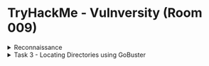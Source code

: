 #  TryHackMe - Vulnversity (Room 009)

<details><summary>Reconnaissance</summary>
<p>

![](/Vulnversity/images/vuln.png)

Nmap is a free open-source and powerful tool used to discover hosts and services on a computer network

Nmap has many capabilities. Some common functionalities are:

Nmap Flag | Description
------------ | -------------
__-sV__ | Attempts to determine the version of services running
__-p <x>__ or __-p-__ | Port scan for port <x> or scan all ports
__-Pn__ | Disable host discovery and just scan for open ports
__-A__ | Enable OS and version detection, executes in-build scripts for further enumeration
__-sC__ | Scan with the default nmap scripts
__-v__ | Verbose mode
__-sU__ | UDP port scan
__-sS__ | TCP SYN port scan

</p>
</details>

<details><summary>Task 3 - Locating Directories using GoBuster</summary>
<p>

![](/Vulnversity/images/gob.png)

GoBuster is a tool used to brute-force URLs (directories and files), DNS subdomains and virtual host names

Download GoBuster [here](https://github.com/OJ/gobuster) or on Kali simply type `sudo apt-get install gobuster`

Some common GoBuster flags are:

GoBuster flag | Description
------------ | -------------
__-e__ | Print the full URLs in your console
__-u__ | The target URL
__-w__ | Path to your wordlist
__-U and -P__ | Username and Password for Basic Auth
__-p <x>__ | Proxy to use for requests
__-c <http_cookies>__ | Specify a cookie for simulating your auth

</p>
</details>
